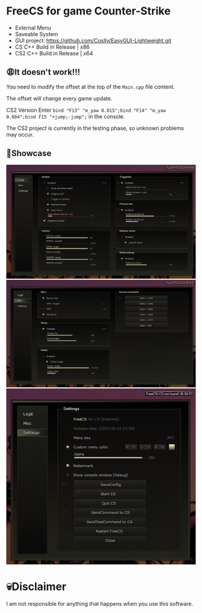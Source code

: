 # FreeCS for game Counter-Strike
- External Menu
- Saveable System
- GUI project: https://github.com/Coslly/EasyGUI-Lightweight.git
- CS C++ Build in Release | x86
- CS2 C++ Build in Release | x64
## 😩It doesn't work!!!
You need to modify the offset at the top of the `Main.cpp` file content.

The offset will change every game update.

CS2 Version Enter `bind "F13" "m_yaw 0.015";bind "F14" "m_yaw 0.004";bind F15 "+jump;-jump";` in the console.

The CS2 project is currently in the testing phase, so unknown problems may occur.
## 🤩Showcase
![image](https://github.com/Coslly/FreeCS/blob/main/Show/S_1.png?raw=true)
![image](https://github.com/Coslly/FreeCS/blob/main/Show/S_2.png?raw=true)
![image](https://github.com/Coslly/FreeCS/blob/main/Show/S_3.png?raw=true)
# 💀Disclaimer
I am not responsible for anything that happens when you use this software.
